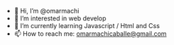 - 👋 Hi, I’m @omarmachi
- 👀 I’m interested in web develop
- 🌱 I’m currently learning Javascript / Html and Css
- 📫 How to reach me: omarmachicaballe@gmail.com

<!---
omarmachi/omarmachi is a ✨ special ✨ repository because its `README.md` (this file) appears on your GitHub profile.
You can click the Preview link to take a look at your changes.
--->
